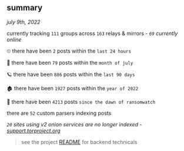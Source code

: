 
## summary
_july 9th, 2022_

currently tracking `111` groups across `163` relays & mirrors - _`69` currently online_

⏲ there have been `2` posts within the `last 24 hours`

🦈 there have been `79` posts within the `month of july`

🪐 there have been `886` posts within the `last 90 days`

🏚 there have been `1927` posts within the `year of 2022`

🦕 there have been `4213` posts `since the dawn of ransomwatch`

there are `52` custom parsers indexing posts

_`20` sites using v2 onion services are no longer indexed - [support.torproject.org](https://support.torproject.org/onionservices/v2-deprecation/)_

> see the project [README](https://github.com/joshhighet/ransomwatch#ransomwatch--) for backend technicals

